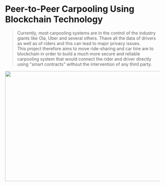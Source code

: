 # Peer-to-Peer Carpooling Using Blockchain Technology

> Currently, most carpooling systems are in the control of the industry giants like Ola, Uber and several others. Thave all the data of drivers as well as of riders and this can lead to major privacy issues. <br>
> This project therefore aims to move ride-sharing and car hire are to blockchain in order to build a much more secure and reliable carpooling system that would connect the rider and driver directly using "smart contracts" without the intervention of any third party.

<img src = "https://user-images.githubusercontent.com/95737452/196003793-135967d6-cb1b-40e6-9cdb-abb6b05d26ea.png" height ="360" width="640"/>

